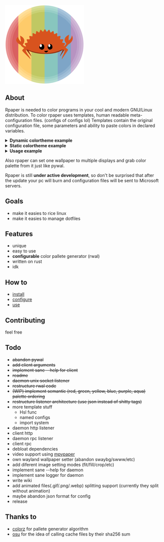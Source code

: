 ![rpaper logo](rpaper.png)

## About
Rpaper is needed to color programs in your cool and modern GNU/Linux distribution.
To color rpaper uses templates, human readable meta-configuration files. (configs of configs lol)
Templates contain the original configuration file, some parameters and ability to paste colors in declared variables.

<details>
  <summary><strong>Dynamic colortheme example</strong></summary>

```
// Dynamic color variables grabs colors from your wallpaper
// Syntax:
// Color(arg1, arg2, arg3, arg4) <- Dynamic color call 
// arg1 <- name of color dynamic variable (used to replace itself with color)
// arg2 <- palette color index (0:15)
// arg3 <- brightness modifier (-255:255)
// arg4 <- color inversion (true|false)

Color((bg{br}), 0) // it is not necessary to paste all 4 argument, 2 is enough
Color((fg{br}), 15)
Color((Obg{br}), 15)
Color((Ofg{br}), 0)
Color((pr{br}), 2, 20)

Color((0{br}), 0, 20)
Color((1{br}), 1, 20)
Color((2{br}), 2, 20)
Color((3{br}), 3, 20)
Color((4{br}), 4, 20)
Color((5{br}), 5, 20)
Color((6{br}), 6, 20)
Color((7{br}), 7, 20)

Color((8{br}), 0, -20)
Color((9{br}), 1, -20)
Color((10{br}), 2, -20)
Color((11{br}), 3, -20)
Color((12{br}), 4, -20)
Color((13{br}), 5, -20)
Color((14{br}), 6, -20)
Color((15{br}), 7, -20)
```
</details>

<details>
  <summary><strong>Static colortheme example</strong></summary>

```
// Static color variables are independend from your wallpaper
// To declare static color you can use HEX or RGB functions
// Syntax
// HEX(arg1, hex) <- Static color call
// RGB(arg1, r, g, b) <- also static color call

HEX((bg{br}), 282828)
HEX((fg{br}), ebdbb2)
HEX((Obg{br}), ebdbb2)
HEX((Ofg{br}), 282828)
HEX((pr{br}), d79921)

HEX((0{br}), 282828)
HEX((1{br}), cc241d)
HEX((2{br}), 98971a)
HEX((3{br}), d79921)
HEX((4{br}), 458588)
HEX((5{br}), b16286)
HEX((6{br}), 689d6a)
HEX((7{br}), a89984)

HEX((8{br}),  928374)
HEX((9{br}),  fb4934)
HEX((10{br}), b8bb26)
HEX((11{br}), fabd2f)
HEX((12{br}), 83a598)
HEX((13{br}), d3869b)
HEX((14{br}), 8ec07c)
HEX((15{br}), ebdbb2)
```
</details>

<details>
  <summary><strong>Usage example</strong></summary>

```
// template file
Path(~/.config/foot/foot.ini)          // path to paste modified config
Format({HEX})                          // format of color to paste color variables in
Include(~/path/to/your/amazing/colors) // replaces itself with a contaiment of file
                                       // usefull to store colorvars in separate place
//Color(NAME, 0)
//HEX(NAME, 000000)
//RGB(NAME, 0, 0, 0)

ExecBefore(echo "Hello, World!")       // shell command to execute before color pasting
ExecBefore(echo "Hello, World! 2")     // you can use multiple

ExecAfter(echo "Bye, World ;(")        // shell command to execute after color pasting
ExecAfter(echo "Bye, World ;(")        // you can also use multiple

// config keyword, all after it would be modified with rpaper
// DO NOT WRITE COMMENTS AFTER IT
[config]
font=Ubuntu Mono Nerd Font:size=12

[colors]
background= (bg)
foreground= (fg)
regular0=   (0)
regular1=   (1)
regular2=   (2)
regular3=   (3)
regular4=   (4)
regular5=   (5)
regular6=   (6)
regular7=   (7)
bright0=    (8)
bright1=    (9)
bright2=    (10)
bright3=    (11)
bright4=    (12)
bright5=    (13)
bright6=    (14)
bright7=    (15)
```
</details>

Also rpaper can set one wallpaper to multiple displays and grab color palette from it just like pywal.

Rpaper is still **under active development**, so don't be surprised that after the update your pc will burn and configuration files will be sent to Microsoft servers.
## Goals
- make it easies to rice linux
- make it easies to manage dotfiles
## Features
- unique
- easy to use
- **configurable** color pallete generator (rwal)
- written on rust
- idk
## How to
- [install](https://github.com/Prepodobnuy/rpaper/blob/main/md/install.md)
- [configure](https://github.com/Prepodobnuy/rpaper/blob/main/md/configure.md)
- [use](https://github.com/Prepodobnuy/rpaper/blob/main/md/use.md)
## Contributing
feel free
## Todo
* ~~abandon pywal~~
* ~~add client arguments~~
* ~~implement sane --help for client~~
* ~~readme~~
* ~~daemon unix socket listener~~
* ~~restructure rwal code~~
* ~~(WIP) implement semantic (red, green, yellow, blue, purple, aqua) palette ordering~~
* ~~restructure listener architecture (use json instead of shitty tags)~~
* more template stuff
  + Hsl func
  + named configs
  + import system
* daemon http listener
* client http
* daemon rpc listener
* client rpc
* debloat dependencies
* video support using [mpvpaper](https://github.com/GhostNaN/mpvpaper)
* own wayland wallpaper setter (abandon swaybg/swww/etc)
* add diferent image setting modes (fit/fill/crop/etc)
* implement sane --help for daemon
* implement sane logger for daemon
* write wiki
* add animated files(.gif/.png/.webp) splitting support (currently they split without animation)
* maybe abandon json format for config
* release
## Thanks to
- [colorz](https://github.com/metakirby5/colorz) for pallete generator algorithm
- [osu](https://github.com/ppy/osu) for the idea of ​​calling cache files by their sha256 sum
